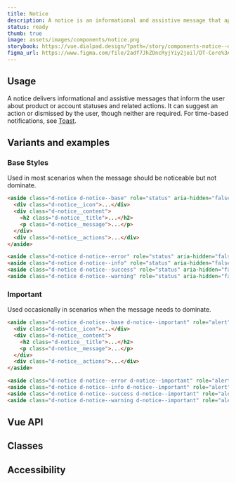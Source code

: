 ```yaml
---
title: Notice
description: A notice is an informational and assistive message that appears inline with content.
status: ready
thumb: true
image: assets/images/components/notice.png
storybook: https://vue.dialpad.design/?path=/story/components-notice--default
figma_url: https://www.figma.com/file/2adf7JhZOncRyjYiy2joil/DT-Core%3A-Components-7?node-id=8921%3A23341&viewport=145%2C-209%2C0.31&t=xHutRjwo1o5zMTgT-11
---
```


<code-well-header bgclass="d-bgc-primary">
  <example-notice kind="base" title="Base title (optional)" />
</code-well-header>

<!-- <component-combinator component-name="DtNotice" /> -->

## Usage

A notice delivers informational and assistive messages that inform the user about product or account statuses and related actions. It can suggest an action or dismissed by the user, though neither are required. For time-based notifications, see [Toast](toast.md).

## Variants and examples

### Base Styles

Used in most scenarios when the message should be noticeable but not dominate.

<code-well-header bgclass="d-bgc-primary">
  <example-notice kind="base" title="Base title (optional)" />
  <example-notice kind="error" title="Error title (optional)" />
  <example-notice kind="info" title="Info title (optional)" />
  <example-notice kind="success" title="Success title (optional)" />
  <example-notice kind="warning" title="Warning title (optional)" />
</code-well-header>

```html
<aside class="d-notice d-notice--base" role="status" aria-hidden="false">
  <div class="d-notice__icon">...</div>
  <div class="d-notice__content">
    <h2 class="d-notice__title">...</h2>
    <p class="d-notice__message">...</p>
  </div>
  <div class="d-notice__actions">...</div>
</aside>

<aside class="d-notice d-notice--error" role="status" aria-hidden="false">...</aside>
<aside class="d-notice d-notice--info" role="status" aria-hidden="false">...</aside>
<aside class="d-notice d-notice--success" role="status" aria-hidden="false">...</aside>
<aside class="d-notice d-notice--warning" role="status" aria-hidden="false">...</aside>
```

### Important

Used occasionally in scenarios when the message needs to dominate.

<code-well-header>
  <example-notice important kind="base" title="Base title (optional)" />
  <example-notice important kind="error" title="Error title (optional)" />
  <example-notice important kind="info" title="Info title (optional)" />
  <example-notice important kind="success" title="Success title (optional)" />
  <example-notice important kind="warning" title="Warning title (optional)" />
</code-well-header>

```html
<aside class="d-notice d-notice--base d-notice--important" role="alert" aria-hidden="false">
  <div class="d-notice__icon">...</div>
  <div class="d-notice__content">
    <h2 class="d-notice__title">...</h2>
    <p class="d-notice__message">...</p>
  </div>
  <div class="d-notice__actions">...</div>
</aside>

<aside class="d-notice d-notice--error d-notice--important" role="alert" aria-hidden="false">…</aside>
<aside class="d-notice d-notice--info d-notice--important" role="alert" aria-hidden="false">…</aside>
<aside class="d-notice d-notice--success d-notice--important" role="alert" aria-hidden="false">…</aside>
<aside class="d-notice d-notice--warning d-notice--important" role="alert" aria-hidden="false">…</aside>
```

## Vue API

<component-vue-api component-name="notice" />

## Classes

<component-class-table component-name="notice" />

## Accessibility

<component-accessible-table component-name="notice" />

<script setup>
  import ExampleNotice from '@exampleComponents/ExampleNotice.vue';
</script>
